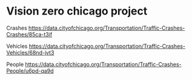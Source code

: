 # Vision zero chicago project

Crashes
https://data.cityofchicago.org/Transportation/Traffic-Crashes-Crashes/85ca-t3if

Vehicles
https://data.cityofchicago.org/Transportation/Traffic-Crashes-Vehicles/68nd-jvt3

People
https://data.cityofchicago.org/Transportation/Traffic-Crashes-People/u6pd-qa9d
